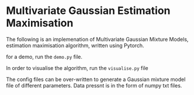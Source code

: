 # Multivariate Gaussian Estimation Maximisation   
The following is an implemenation of Multivariate Gaussian Mixture Models, estimation maximisation algorithm, written using Pytorch.

for a demo, run the `demo.py` file.

In order to visualise the algorithm, run the `visualise.py` file

The config files can be over-written to generate a Gaussian mixture model file of different parameters. Data pressnt is in the form of numpy txt files.
